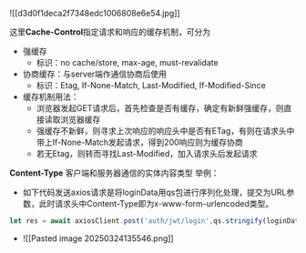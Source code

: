 ![[d3d0f1deca2f7348edc1006808e6e54.jpg]]

这里**Cache-Control**指定请求和响应的缓存机制，可分为
- 强缓存
	- 标识：no cache/store, max-age, must-revalidate
- 协商缓存：与server端作通信协商后使用
	- 标识：Etag, If-None-Match, Last-Modified, If-Modified-Since
- 缓存机制用法：
	- 浏览器发起GET请求后，首先检查是否有缓存，确定有新鲜强缓存，则直接读取浏览器缓存
	- 强缓存不新鲜，则寻求上次响应的响应头中是否有ETag，有则在请求头中带上If-None-Match发起请求，得到200响应则为缓存协商
	- 若无Etag，则转而寻找Last-Modified，加入请求头后发起请求

**Content-Type** 客户端和服务器通信的实体内容类型
举例：
- 如下代码发送axios请求是将loginData用qs包进行序列化处理，提交为URL参数，此时请求头中Content-Type即为x-www-form-urlencoded类型。
```js
let res = await axiosClient.post('auth/jwt/login',qs.stringify(loginData))
```
- ![[Pasted image 20250324135546.png]]
